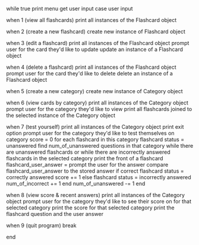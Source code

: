 while true
  print menu
  get user input
  case user input

  when 1 (view all flashcards)
    print all instances of the Flashcard object

  when 2 (create a new flashcard)
    create new instance of Flashcard object

  when 3 (edit a flashcard)
    print all instances of the Flashcard object
    prompt user for the card they'd like to update
    update an instance of a Flashcard object

  when 4 (delete a flashcard)
    print all instances of the Flashcard object
    prompt user for the card they'd like to delete
    delete an instance of a Flashcard object

  when 5 (create a new category)
    create new instance of Category object

  when 6 (view cards by category)
    print all instances of the Category object
    prompt user for the category they'd like to view
    print all flashcards joined to the selected instance of the Category object

  when 7 (test yourself)
    print all instances of the Category object
    print exit option
    prompt user for the category they'd like to test themselves on
    category score = 0
    for each flashcard in this category
      flashcard status = unanswered
    find num_of_unanswered questions in that category
    while there are unanswered flashcards or while there are incorrectly answered flashcards in the selected category
      print the front of a flashcard
      flashcard_user_answer = prompt the user for the answer
      compare flashcard_user_answer to the stored answer
      if correct
        flashcard status = correctly answered
        score += 1
      else
        flashcard status = incorrectly answered
        num_of_incorrect += 1
      end
      num_of_unanswered -= 1
    end

  when 8 (view score & recent answers)
    print all instances of the Category object
    prompt user for the category they'd like to see their score on
    for that selected category print the score
    for that selected category print the flashcard question and the user answer


  when 9 (quit program)
    break

end
